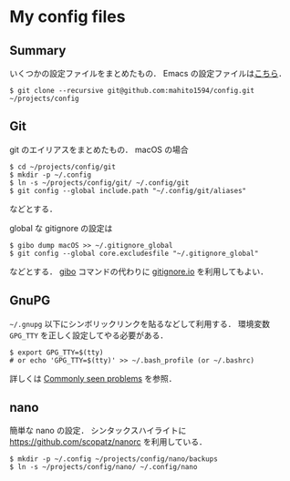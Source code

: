 # My config files

## Summary
いくつかの設定ファイルをまとめたもの．
Emacs の設定ファイルは[こちら](https://github.com/mahito1594/dotemacs)．

```
$ git clone --recursive git@github.com:mahito1594/config.git ~/projects/config
```

## Git
git のエイリアスをまとめたもの．
macOS の場合

```
$ cd ~/projects/config/git
$ mkdir -p ~/.config
$ ln -s ~/projects/config/git/ ~/.config/git
$ git config --global include.path "~/.config/git/aliases"
```
などとする．

global な gitignore の設定は

```
$ gibo dump macOS >> ~/.gitignore_global
$ git config --global core.excludesfile "~/.gitignore_global"
```

などとする． [gibo](https://github.com/simonwhitaker/gibo) コマンドの代わりに [gitignore.io](http://gitignore.io/) を利用してもよい．

## GnuPG
`~/.gnupg` 以下にシンボリックリンクを貼るなどして利用する．
環境変数 `GPG_TTY` を正しく設定してやる必要がある．

```
$ export GPG_TTY=$(tty)
# or echo 'GPG_TTY=$(tty)' >> ~/.bash_profile (or ~/.bashrc)
```

詳しくは [Commonly seen problems](https://www.gnupg.org/documentation/manuals/gnupg/Common-Problems.html) を参照．

## nano
簡単な nano の設定．
シンタックスハイライトに https://github.com/scopatz/nanorc を利用している．

```
$ mkdir -p ~/.config ~/projects/config/nano/backups
$ ln -s ~/projects/config/nano/ ~/.config/nano
```
